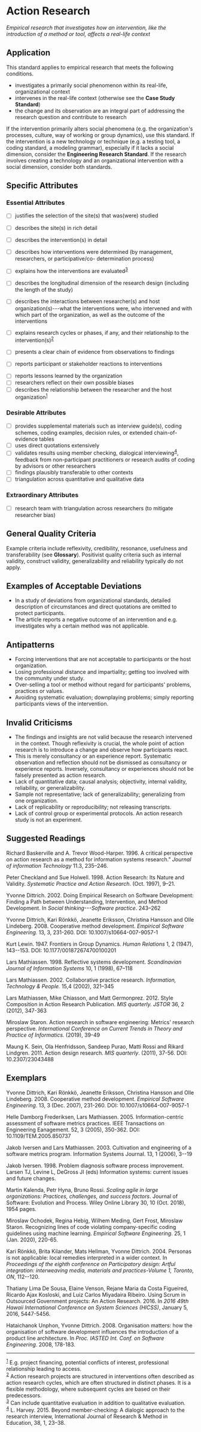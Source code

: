 # Action Research 
<standard name="Action Research">

*Empirical research that investigates how an intervention, like the
introduction of a method or tool, affects a real-life context*

## Application 

This standard applies to empirical research that meets the following
conditions.

-   investigates a primarily social phenomenon within its real-life,
    organizational context
-   intervenes in the real-life context (otherwise see the **Case Study
    Standard**)
-   the change and its observation are an integral part of addressing
    the research question and contribute to research

If the intervention primarily alters social phenomena (e.g. the
organization's processes, culture, way of working or group dynamics),
use this standard. If the intervention is a new technology or technique
(e.g. a testing tool, a coding standard, a modeling grammar), especially
if it lacks a social dimension, consider the **Engineering Research
Standard**. If the research involves creating a technology and an
organizational intervention with a social dimension, consider both
standards.

## Specific Attributes
### Essential Attributes
<checklist name="Essential">
    
<intro>


<method>
    
- [ ]   justifies the selection of the site(s) that was(were) studied
- [ ]   describes the site(s) in rich detail     
- [ ]   describes the intervention(s) in detail
- [ ]   describes how interventions were determined (by management, researchers, or participative/co- determination process)
- [ ]   explains how the interventions are evaluated<sup>[3](#myfootnote3)</sup>
- [ ]   describes the longitudinal dimension of the research design (including the length of the study)
- [ ]   describes the interactions between researcher(s) and host organization(s)---what the interventions were, who intervened and with which part of the organization, as well as the outcome of the interventions <!--Make what the...interventions a footnote-->
- [ ]   explains research cycles or phases, if any, and their relationship to the intervention(s)<sup>[2](#myfootnote2)</sup>


<results>
    
- [ ]   presents a clear chain of evidence from observations to findings
- [ ]   reports participant or stakeholder reactions to interventions
    
    
<discussion>

- [ ]   reports lessons learned by the organization
- [ ]   researchers reflect on their own possible biases
- [ ]   describes the relationship between the researcher and the host organization<sup>[1](#myfootnote1)</sup>

<other>

</checklist>
    
### Desirable Attributes
<checklist name="Desirable">
    
- [ ]	provides supplemental materials such as interview guide(s), coding schemes, coding examples, decision rules, or extended chain-of-evidence tables
- [ ]	uses direct quotations extensively
- [ ]   validates results using member checking, dialogical interviewing<sup>[4](#myfootnote1)</sup>, feedback from non-participant practitioners or research audits of coding by advisors or other researchers
- [ ]   findings plausibly transferable to other contexts
- [ ]   triangulation across quantitative and qualitative data
</checklist>
    
### Extraordinary Attributes
<checklist name="Extraordinary">

- [ ]	research team with triangulation across researchers (to mitigate researcher bias)
</checklist>
     
## General Quality Criteria 

Example criteria include reflexivity, credibility, resonance, usefulness
and transferability (see **Glossary**). Positivist quality criteria such
as internal validity, construct validity, generalizability and
reliability typically do not apply.

## Examples of Acceptable Deviations 

-   In a study of deviations from organizational standards, detailed
    description of circumstances and direct quotations are omitted to
    protect participants.
-   The article reports a negative outcome of an intervention and e.g.
    investigates why a certain method was not applicable.

## Antipatterns 

-   Forcing interventions that are not acceptable to participants or the
    host organization.
-   Losing professional distance and impartiality; getting too involved
    with the community under study.
-   Over-selling a tool or method without regard for participants'
    problems, practices or values.
-   Avoiding systematic evaluation; downplaying problems; simply
    reporting participants views of the intervention.

## Invalid Criticisms 

-   The findings and insights are not valid because the research
    intervened in the context. Though reflexivity is crucial, the whole
    point of action research is to introduce a change and observe how
    participants react.
-   This is merely consultancy or an experience report. Systematic
    observation and reflection should not be dismissed as consultancy or
    experience reports. Inversely, consultancy or experiences should not
    be falsely presented as action research.
-   Lack of quantitative data; causal analysis; objectivity, internal
    validity, reliability, or generalizability.
-   Sample not representative; lack of generalizability; generalizing
    from one organization.
-   Lack of replicability or reproducibility; not releasing transcripts.
-   Lack of control group or experimental protocols. An action research
    study is not an experiment.

## Suggested Readings

Richard Baskerville and A. Trevor Wood-Harper. 1996. A critical
perspective on action research as a method for information systems
research.\" *Journal of information Technology* 11.3, 235–246.

Peter Checkland and Sue Holwell. 1998. Action Research: Its Nature and
Validity. *Systematic Practice and Action Research.* (Oct. 1997), 9–21.

Yvonne Dittrich. 2002. Doing Empirical Research on Software Development:
Finding a Path between Understanding, Intervention, and Method
Development. In *Social thinking---Software practice*. 243–262

Yvonne Dittrich, Kari Rönkkö, Jeanette Eriksson, Christina Hansson and
Olle Lindeberg. 2008. Cooperative method development. *Empirical
Software Engineering.* 13, 3, 231-260. DOI: 10.1007/s10664-007-9057-1

Kurt Lewin. 1947. Frontiers in Group Dynamics. *Human Relations* 1, 2
(1947), 143--153. DOI: 10.1177/001872674700100201

Lars Mathiassen. 1998. Reflective systems development. *Scandinavian
Journal of Information Systems* 10, 1 (1998), 67–118

Lars Mathiassen. 2002. Collaborative practice research. *Information,
Technology & People.* 15,4 (2002), 321–345

Lars Mathiassen, Mike Chiasson, and Matt Germonprez. 2012. Style
Composition in Action Research Publication. *MIS quarterly. JSTOR* 36, 2
(2012), 347-363

Miroslaw Staron. Action research in software engineering: Metrics'
research perspective. *International Conference on Current Trends in
Theory and Practice of Informatics.* (2019), 39-49

Maung K. Sein, Ola Henfridsson, Sandeep Purao, Matti Rossi and Rikard
Lindgren. 2011. Action design research. *MIS quarterly*. (2011), 37-56.
DOI: 10.2307/23043488

## Exemplars

Yvonne Dittrich, Kari Rönkkö, Jeanette Eriksson, Christina Hansson and
Olle Lindeberg. 2008. Cooperative method development. *Empirical
Software Engineering*. 13, 3 (Dec. 2007), 231-260. DOI:
10.1007/s10664-007-9057-1

Helle Damborg Frederiksen, Lars Mathiassen. 2005. Information-centric
assessment of software metrics practices. IEEE Transactions on
Engineering Eanagement. 52, 3 (2005), 350-362. DOI:
10.1109/TEM.2005.850737

Jakob Iversen and Lars Mathiassen. 2003. Cultivation and engineering of
a software metrics program. Information Systems Journal. 13, 1 (2006),
3--19

Jakob Iversen. 1998. Problem diagnosis software process improvement.
Larsen TJ, Levine L, DeGross JI (eds) Information systems: current
issues and future changes.

Martin Kalenda, Petr Hyna, Bruno Rossi. *Scaling agile in large
organizations: Practices, challenges, and success factors*. Journal of
Software: Evolution and Process. Wiley Online Library 30, 10 (Oct.
2018), 1954 pages.

Miroslaw Ochodek, Regina Hebig, Wilhem Meding, Gert Frost, Miroslaw
Staron. Recognizing lines of code violating company-specific coding
guidelines using machine learning. *Empirical Software Engineering*. 25,
1 (Jan. 2020), 220-65.

Kari Rönkkö, Brita Kilander, Mats Hellman, Yvonne Dittrich. 2004.
Personas is not applicable: local remedies interpreted in a wider
context. In *Proceedings of the eighth conference on Participatory
design: Artful integration: interweaving media, materials and
practices-Volume 1, Toronto, ON*, 112--120.

Thatiany Lima De Sousa, Elaine Venson, Rejane Maria da Costa Figueired,
Ricardo Ajax Kosloski, and Luiz Carlos Miyadaira Ribeiro. Using Scrum in
Outsourced Government projects: An Action Research. 2016. In *2016 49th
Hawaii International Conference on System Sciences (HICSS)*, January 5,
2016, 5447-5456.

Hataichanok Unphon, Yvonne Dittrich. 2008. Organisation matters: how the
organisation of software development influences the introduction of a
product line architecture. In *Proc. IASTED Int. Conf. on Software
Engineering*. 2008, 178-183.

---

<footnote><sup>[1](#myfootnote1)</sup> E.g. project financing, potential conflicts of interest, professional relationship leading to access.</footnote><br>
<footnote><sup>[2](#myfootnote2)</sup> Action research projects are structured in interventions often described as action research cycles, which are often structured in distinct phases. It is a flexible methodology, where subsequent cycles are based on their predecessors.</footnote><br>
<footnote><sup>[3](#myfootnote3)</sup> Can include quantitative evaluation in addition to qualitative evaluation.</footnote><br>
<footnote><sup>[4](#myfootnote1)</sup> L. Harvey. 2015. Beyond member-checking: A dialogic approach to the research interview, International Journal of Research & Method in Education, 38, 1, 23–38.</footnote><br>
</standard>

